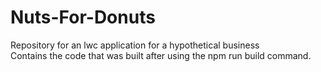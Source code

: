 # Nuts-For-Donuts
Repository for an lwc application for a hypothetical business <br>
Contains the code that was built after using the npm run build command.
